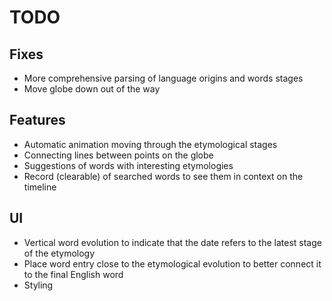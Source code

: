 # TODO

## Fixes
- More comprehensive parsing of language origins and words stages
- Move globe down out of the way

## Features
- Automatic animation moving through the etymological stages
- Connecting lines between points on the globe
- Suggestions of words with interesting etymologies
- Record (clearable) of searched words to see them in context on the timeline

## UI
- Vertical word evolution to indicate that the date refers to the latest stage of the etymology
- Place word entry close to the etymological evolution to better connect it to the final English word
- Styling